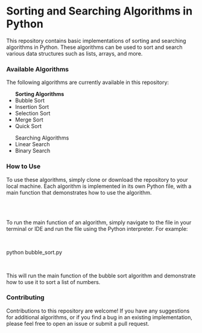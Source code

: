 
<head>
  <meta charset="UTF-8">
</head>
<h1>Sorting and Searching Algorithms in Python</h1>
<p>This repository contains basic implementations of sorting and searching algorithms in Python. These algorithms can be used to sort and search various data structures such as lists, arrays, and more.</p>

<h3>Available Algorithms</h3>
<p>The following algorithms are currently available in this repository:</p>

<ul><b>Sorting Algorithms</b>
<li>Bubble Sort</li>
<li>Insertion Sort</li>
<li>Selection Sort</li>
<li>Merge Sort</li>
<li>Quick Sort</li></ul>
<ul>Searching Algorithms
<li>Linear Search</li>
<li>Binary Search</li></ul>
<h3>How to Use</h3>
<p>To use these algorithms, simply clone or download the repository to your local machine. Each algorithm is implemented in its own Python file, with a main function that demonstrates how to use the algorithm.</p><br>
<br>
<p>To run the main function of an algorithm, simply navigate to the file in your terminal or IDE and run the file using the Python interpreter. For example:</p>
<br>
<p>python bubble_sort.py</p>
<br><p>This will run the main function of the bubble sort algorithm and demonstrate how to use it to sort a list of numbers.</p>

<h3>Contributing</h3>
<p>Contributions to this repository are welcome! If you have any suggestions for additional algorithms, or if you find a bug in an existing implementation, please feel free to open an issue or submit a pull request.</p>

